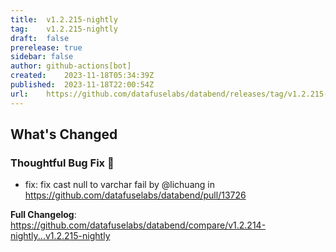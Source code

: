 ```yaml
---
title:	v1.2.215-nightly
tag:	v1.2.215-nightly
draft:	false
prerelease:	true
sidebar: false
author:	github-actions[bot]
created:	2023-11-18T05:34:39Z
published:	2023-11-18T22:00:54Z
url:	https://github.com/datafuselabs/databend/releases/tag/v1.2.215-nightly
---
```

<!-- Release notes generated using configuration in .github/release.yml at main -->

## What's Changed
### Thoughtful Bug Fix 🔧
* fix: fix cast null to varchar fail by @lichuang in https://github.com/datafuselabs/databend/pull/13726


**Full Changelog**: https://github.com/datafuselabs/databend/compare/v1.2.214-nightly...v1.2.215-nightly
